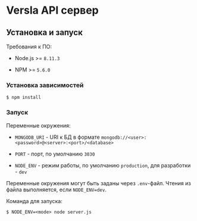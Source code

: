 # Versla API сервер

## Установка и запуск

Требования к ПО:

- Node.js >= `8.11.3`

- NPM >= `5.6.0`

### Установка зависимостей

```
$ npm install
```

### Запуск

Переменные окружения:

- `MONGODB_URI` - URI к БД в формате `mongodb://<user>:<password>@<server>:<port>/<database>`

- `PORT` - порт, по умолчанию `3030`

- `NODE_ENV` - режим работы, по умолчанию `production`, для разработки - `dev`

Переменные окружения могут быть заданы через `.env`-файл. Чтения из файла выполняется, если `NODE_ENV=dev`.

Команда для запуска:

```
$ NODE_ENV=<mode> node server.js
```

